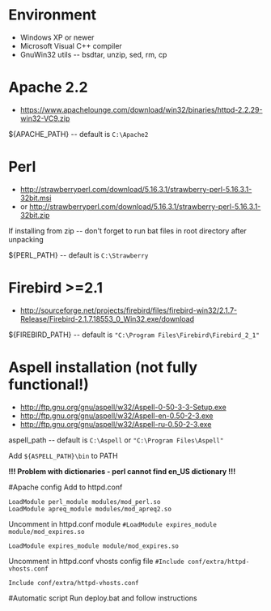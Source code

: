 # Environment
 * Windows XP or newer
 * Microsoft Visual C++ compiler
 * GnuWin32 utils -- bsdtar, unzip, sed, rm, cp

# Apache 2.2
 * https://www.apachelounge.com/download/win32/binaries/httpd-2.2.29-win32-VC9.zip

${APACHE_PATH} -- default is `C:\Apache2`

# Perl
 * http://strawberryperl.com/download/5.16.3.1/strawberry-perl-5.16.3.1-32bit.msi 
 * or http://strawberryperl.com/download/5.16.3.1/strawberry-perl-5.16.3.1-32bit.zip

If installing from zip -- don't forget to run bat files in root directory after unpacking

${PERL_PATH} -- default is `C:\Strawberry`

# Firebird >=2.1
 * http://sourceforge.net/projects/firebird/files/firebird-win32/2.1.7-Release/Firebird-2.1.7.18553_0_Win32.exe/download
 
${FIREBIRD_PATH} -- default is `"C:\Program Files\Firebird\Firebird_2_1"`

# Aspell installation (not fully functional!)
 * http://ftp.gnu.org/gnu/aspell/w32/Aspell-0-50-3-3-Setup.exe
 * http://ftp.gnu.org/gnu/aspell/w32/Aspell-en-0.50-2-3.exe
 * http://ftp.gnu.org/gnu/aspell/w32/Aspell-ru-0.50-2-3.exe

aspell_path -- default is `C:\Aspell` or `"C:\Program Files\Aspell"`

Add `${ASPELL_PATH}\bin` to PATH

**!!! Problem with dictionaries - perl cannot find en_US dictionary !!!**

#Apache config 
Add to httpd.conf
```
LoadModule perl_module modules/mod_perl.so
LoadModule apreq_module modules/mod_apreq2.so
```
Uncomment in httpd.conf module `#LoadModule expires_module module/mod_expires.so`
```
LoadModule expires_module module/mod_expires.so
```
Uncomment in httpd.conf vhosts config file `#Include conf/extra/httpd-vhosts.conf`
```
Include conf/extra/httpd-vhosts.conf
```

#Automatic script
Run deploy.bat and follow instructions